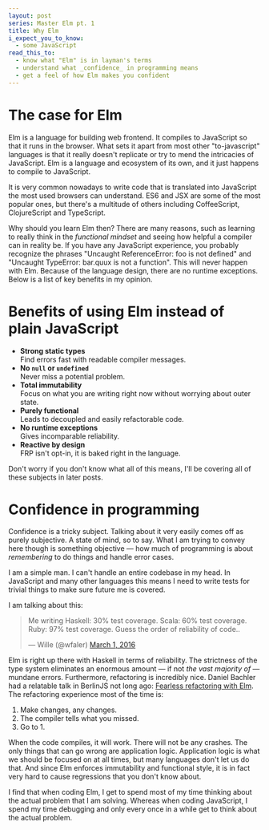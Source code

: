 ```yaml
---
layout: post
series: Master Elm pt. 1
title: Why Elm
i_expect_you_to_know:
  - some JavaScript
read_this_to:
  - know what "Elm" is in layman's terms
  - understand what _confidence_ in programming means
  - get a feel of how Elm makes you confident
---
```


# The case for Elm

Elm is a language for building web frontend. It compiles to JavaScript so that it runs in the browser. What sets it apart from most other "to-javascript" languages is that it really doesn't replicate or try to mend the intricacies of JavaScript. Elm is a language and ecosystem of its own, and it just happens to compile to JavaScript.

It is very common nowadays to write code that is translated into JavaScript the most used browsers can understand. ES6 and JSX are some of the most popular ones, but there's a multitude of others including CoffeeScript, ClojureScript and TypeScript.

Why should you learn Elm then? There are many reasons, such as learning to really think in the _functional mindset_ and seeing how helpful a compiler can in reality be. If you have any JavaScript experience, you probably recognize the phrases "Uncaught ReferenceError: foo is not defined" and "Uncaught TypeError: bar.quux is not a function". This will never happen with Elm. Because of the language design, there are no runtime exceptions. Below is a list of key benefits in my opinion.


# Benefits of using Elm instead of plain JavaScript

- **Strong static types**<br> Find errors fast with readable compiler messages.
- **No `null` or `undefined`**<br> Never miss a potential problem.
- **Total immutability**<br> Focus on what you are writing right now without worrying about outer state.
- **Purely functional**<br> Leads to decoupled and easily refactorable code.
- **No runtime exceptions**<br> Gives incomparable reliability.
- **Reactive by design**<br> FRP isn't opt-in, it is baked right in the language.

Don't worry if you don't know what all of this means, I'll be covering all of these subjects in later posts.


# Confidence in programming

Confidence is a tricky subject. Talking about it very easily comes off as purely subjective. A state of mind, so to say. What I am trying to convey here though is something objective &mdash; how much of programming is about _remembering_ to do things and handle error cases.

I am a simple man. I can't handle an entire codebase in my head. In JavaScript and many other languages this means I need to write tests for trivial things to make sure future me is covered.

I am talking about this:
<blockquote class="twitter-tweet" data-lang="en"><p lang="en" dir="ltr">Me writing Haskell: 30% test coverage. Scala: 60% test coverage. Ruby: 97% test coverage. Guess the order of reliability of code..</p>&mdash; Wille (@wfaler) <a href="https://twitter.com/wfaler/status/704807786660687874">March 1, 2016</a></blockquote>
<script async src="//platform.twitter.com/widgets.js" charset="utf-8"></script>

Elm is right up there with Haskell in terms of reliability. The strictness of the type system eliminates an enormous amount &mdash; if not _the vast majority of_ &mdash; mundane errors. Furthermore, refactoring is incredibly nice. Daniel Bachler had a relatable talk in BerlinJS not long ago: [Fearless refactoring with Elm](http://slides.com/danielbachler/fearless-refactoring-with-elm#/). The refactoring experience most of the time is:

1. Make changes, any changes.
2. The compiler tells what you missed.
3. Go to 1.

When the code compiles, it will work. There will not be any crashes. The only things that can go wrong are application logic. Application logic is what we should be focused on at all times, but many languages don't let us do that. And since Elm enforces immutability and functional style, it is in fact very hard to cause regressions that you don't know about.

I find that when coding Elm, I get to spend most of my time thinking about the actual problem that I am solving. Whereas when coding JavaScript, I spend my time debugging and only every once in a while get to think about the actual problem.
